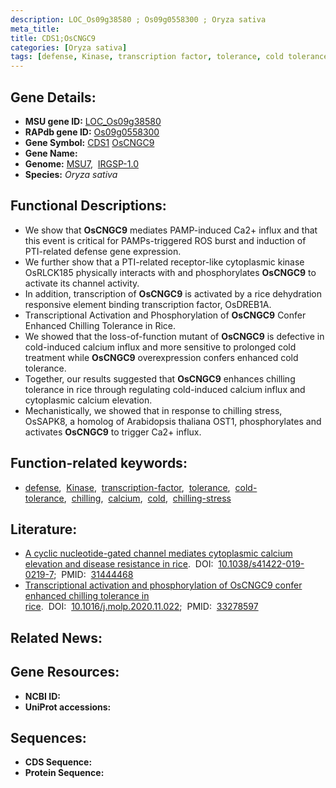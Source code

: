 ```yaml
---
description: LOC_Os09g38580 ; Os09g0558300 ; Oryza sativa
meta_title:
title: CDS1;OsCNGC9
categories: [Oryza sativa]
tags: [defense, Kinase, transcription factor, tolerance, cold tolerance, chilling, calcium, cold, chilling stress]
---
```


## Gene Details:
- **MSU gene ID:** [LOC_Os09g38580](http://rice.uga.edu/cgi-bin/ORF_infopage.cgi?orf=LOC_Os09g38580)  
- **RAPdb gene ID:** [Os09g0558300](https://rapdb.dna.affrc.go.jp/locus/?name=Os09g0558300)  
- **Gene Symbol:** <u>CDS1</u>&nbsp;<u>OsCNGC9</u>
- **Gene Name:**
- **Genome:**  [MSU7](http://rice.uga.edu/),&nbsp;&nbsp;[IRGSP-1.0](https://rapdb.dna.affrc.go.jp/download/irgsp1.html)
- **Species:** *Oryza sativa*

## Functional Descriptions:
   - We show that **OsCNGC9** mediates PAMP-induced Ca2+ influx and that this event is critical for PAMPs-triggered ROS burst and induction of PTI-related defense gene expression.
   - We further show that a PTI-related receptor-like cytoplasmic kinase OsRLCK185 physically interacts with and phosphorylates **OsCNGC9** to activate its channel activity.
   - In addition, transcription of **OsCNGC9** is activated by a rice dehydration responsive element binding transcription factor, OsDREB1A.
   - Transcriptional Activation and Phosphorylation of **OsCNGC9** Confer Enhanced Chilling Tolerance in Rice.
   - We showed that the loss-of-function mutant of **OsCNGC9** is defective in cold-induced calcium influx and more sensitive to prolonged cold treatment while **OsCNGC9** overexpression confers enhanced cold tolerance.
   - Together, our results suggested that **OsCNGC9** enhances chilling tolerance in rice through regulating cold-induced calcium influx and cytoplasmic calcium elevation.
   - Mechanistically, we showed that in response to chilling stress, OsSAPK8, a homolog of Arabidopsis thaliana OST1, phosphorylates and activates **OsCNGC9** to trigger Ca2+ influx.

## Function-related keywords:
   - [defense](/tags/defense/),&nbsp;&nbsp;[Kinase](/tags/Kinase/),&nbsp;&nbsp;[transcription-factor](/tags/transcription-factor/),&nbsp;&nbsp;[tolerance](/tags/tolerance/),&nbsp;&nbsp;[cold-tolerance](/tags/cold-tolerance/),&nbsp;&nbsp;[chilling](/tags/chilling/),&nbsp;&nbsp;[calcium](/tags/calcium/),&nbsp;&nbsp;[cold](/tags/cold/),&nbsp;&nbsp;[chilling-stress](/tags/chilling-stress/)

## Literature:
   - [A cyclic nucleotide-gated channel mediates cytoplasmic calcium elevation and disease resistance in rice](https://www.doi.org/10.1038/s41422-019-0219-7).&nbsp;&nbsp;DOI:&nbsp;&nbsp;[10.1038/s41422-019-0219-7](https://www.doi.org/10.1038/s41422-019-0219-7);&nbsp;&nbsp;PMID:&nbsp;&nbsp;[31444468](https://pubmed.ncbi.nlm.nih.gov/31444468/)
   - [Transcriptional activation and phosphorylation of OsCNGC9 confer enhanced chilling tolerance in rice](https://www.doi.org/10.1016/j.molp.2020.11.022).&nbsp;&nbsp;DOI:&nbsp;&nbsp;[10.1016/j.molp.2020.11.022](https://www.doi.org/10.1016/j.molp.2020.11.022);&nbsp;&nbsp;PMID:&nbsp;&nbsp;[33278597](https://pubmed.ncbi.nlm.nih.gov/33278597/)

## Related News:

## Gene Resources:
- **NCBI ID:**  []()
- **UniProt accessions:** [](https://www.uniprot.org/uniprotkb//entry)

## Sequences:
- **CDS Sequence:**
- **Protein Sequence:**
